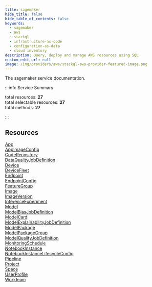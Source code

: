 ```yaml
---
title: sagemaker
hide_title: false
hide_table_of_contents: false
keywords:
  - sagemaker
  - aws
  - stackql
  - infrastructure-as-code
  - configuration-as-data
  - cloud inventory
description: Query, deploy and manage AWS resources using SQL
custom_edit_url: null
image: /img/providers/aws/stackql-aws-provider-featured-image.png
---
```


The sagemaker service documentation.

:::info Service Summary

<div class="row">
<div class="providerDocColumn">
<span>total resources:&nbsp;<b>27</b></span><br />
<span>total selectable resources:&nbsp;<b>27</b></span><br />
<span>total methods:&nbsp;<b>27</b></span><br />
</div>
</div>

:::

## Resources
<div class="row">
<div class="providerDocColumn">
<a href="/providers/aws/sagemaker/App/">App</a><br />
<a href="/providers/aws/sagemaker/AppImageConfig/">AppImageConfig</a><br />
<a href="/providers/aws/sagemaker/CodeRepository/">CodeRepository</a><br />
<a href="/providers/aws/sagemaker/DataQualityJobDefinition/">DataQualityJobDefinition</a><br />
<a href="/providers/aws/sagemaker/Device/">Device</a><br />
<a href="/providers/aws/sagemaker/DeviceFleet/">DeviceFleet</a><br />
<a href="/providers/aws/sagemaker/Endpoint/">Endpoint</a><br />
<a href="/providers/aws/sagemaker/EndpointConfig/">EndpointConfig</a><br />
<a href="/providers/aws/sagemaker/FeatureGroup/">FeatureGroup</a><br />
<a href="/providers/aws/sagemaker/Image/">Image</a><br />
<a href="/providers/aws/sagemaker/ImageVersion/">ImageVersion</a><br />
<a href="/providers/aws/sagemaker/InferenceExperiment/">InferenceExperiment</a><br />
<a href="/providers/aws/sagemaker/Model/">Model</a><br />
<a href="/providers/aws/sagemaker/ModelBiasJobDefinition/">ModelBiasJobDefinition</a>
</div>
<div class="providerDocColumn">
<a href="/providers/aws/sagemaker/ModelCard/">ModelCard</a><br />
<a href="/providers/aws/sagemaker/ModelExplainabilityJobDefinition/">ModelExplainabilityJobDefinition</a><br />
<a href="/providers/aws/sagemaker/ModelPackage/">ModelPackage</a><br />
<a href="/providers/aws/sagemaker/ModelPackageGroup/">ModelPackageGroup</a><br />
<a href="/providers/aws/sagemaker/ModelQualityJobDefinition/">ModelQualityJobDefinition</a><br />
<a href="/providers/aws/sagemaker/MonitoringSchedule/">MonitoringSchedule</a><br />
<a href="/providers/aws/sagemaker/NotebookInstance/">NotebookInstance</a><br />
<a href="/providers/aws/sagemaker/NotebookInstanceLifecycleConfig/">NotebookInstanceLifecycleConfig</a><br />
<a href="/providers/aws/sagemaker/Pipeline/">Pipeline</a><br />
<a href="/providers/aws/sagemaker/Project/">Project</a><br />
<a href="/providers/aws/sagemaker/Space/">Space</a><br />
<a href="/providers/aws/sagemaker/UserProfile/">UserProfile</a><br />
<a href="/providers/aws/sagemaker/Workteam/">Workteam</a>
</div>
</div>